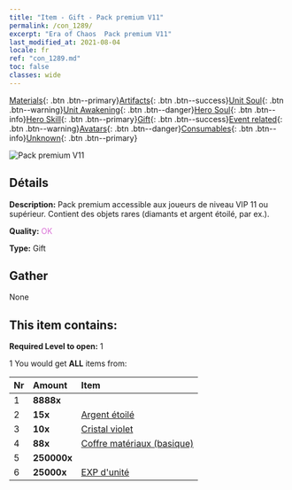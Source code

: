 ```yaml
---
title: "Item - Gift - Pack premium V11"
permalink: /con_1289/
excerpt: "Era of Chaos  Pack premium V11"
last_modified_at: 2021-08-04
locale: fr
ref: "con_1289.md"
toc: false
classes: wide
---
```

 [Materials](/ItemsFR/){: .btn .btn--primary}[Artifacts](/ItemsFR/Artifacts/){: .btn .btn--success}[Unit Soul](/ItemsFR/UnitSoul/){: .btn .btn--warning}[Unit Awakening](/ItemsFR/UnitAwakening/){: .btn .btn--danger}[Hero Soul](/ItemsFR/HeroSoul/){: .btn .btn--info}[Hero Skill](/ItemsFR/HeroSkill/){: .btn .btn--primary}[Gift](/ItemsFR/Gift/){: .btn .btn--success}[Event related](/ItemsFR/Events/){: .btn .btn--warning}[Avatars](/ItemsFR/Avatars/){: .btn .btn--danger}[Consumables](/ItemsFR/Consumables/){: .btn .btn--info}[Unknown](/ItemsFR/Unknown/){: .btn .btn--primary}

 ![Pack premium V11](/images/t/i_905011.png)

## Détails
 **Description:** Pack premium accessible aux joueurs de niveau VIP 11 ou supérieur. Contient des objets rares (diamants et argent étoilé, par ex.).

 **Quality:** <span style="color: #DA70D6">OK</span>

 **Type:** Gift

## Gather

  None

## This item contains:

 **Required Level to open:** 1

 1 You would get **ALL** items  from:

  | Nr | Amount |     Item    |
  |:---|:-------|:------------|
  | 1 |  **8888x** | <i class="fas fa-gem"/> |  | 
  | 2 |  **15x** | [Argent étoilé](/ItemsFR/con_969/) |  | 
  | 3 |  **10x** | [Cristal violet](/ItemsFR/con_720/) |  | 
  | 4 |  **88x** | [Coffre matériaux (basique)](/ItemsFR/con_756/) |  | 
  | 5 |  **250000x** | <i class="fas fa-coins"/> |  | 
  | 6 |  **25000x** | [EXP d'unité](/ItemsFR/con_902/) |  | 
